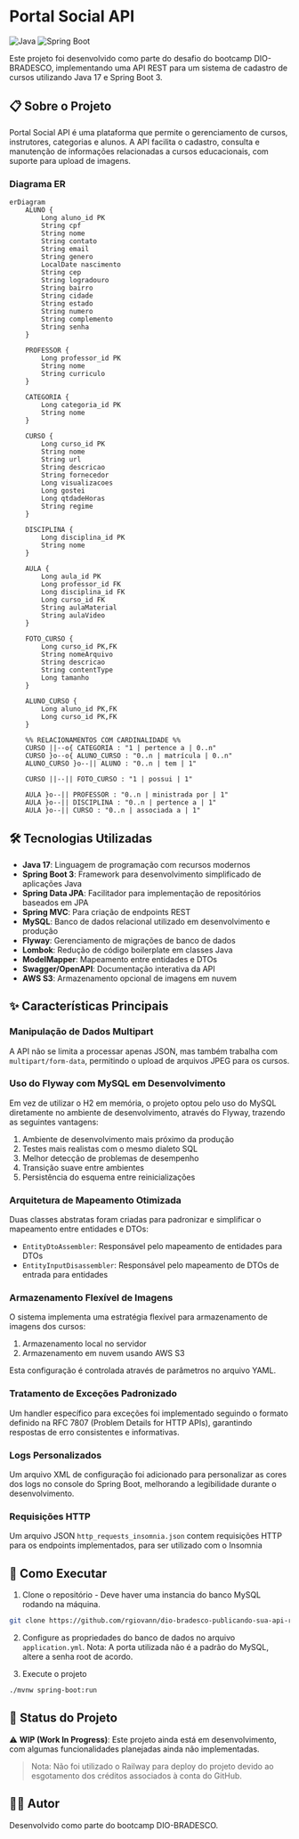 # Portal Social API

![Java](https://img.shields.io/badge/Java-17-orange)
![Spring Boot](https://img.shields.io/badge/Spring%20Boot-3.0-green)


Este projeto foi desenvolvido como parte do desafio do bootcamp DIO-BRADESCO, implementando uma API REST para um sistema de cadastro de cursos utilizando Java 17 e Spring Boot 3.

## 📋 Sobre o Projeto

Portal Social API é uma plataforma que permite o gerenciamento de cursos, instrutores, categorias e alunos. A API facilita o cadastro, consulta e manutenção de informações relacionadas a cursos educacionais, com suporte para upload de imagens.

### Diagrama ER


```mermaid
erDiagram
    ALUNO {
        Long aluno_id PK
        String cpf
        String nome
        String contato
        String email
        String genero
        LocalDate nascimento
        String cep
        String logradouro
        String bairro
        String cidade
        String estado
        String numero
        String complemento
        String senha
    }

    PROFESSOR {
        Long professor_id PK
        String nome
        String curriculo
    }

    CATEGORIA {
        Long categoria_id PK
        String nome
    }

    CURSO {
        Long curso_id PK
        String nome
        String url
        String descricao
        String fornecedor
        Long visualizacoes
        Long gostei
        Long qtdadeHoras
        String regime
    }

    DISCIPLINA {
        Long disciplina_id PK
        String nome
    }

    AULA {
        Long aula_id PK
        Long professor_id FK
        Long disciplina_id FK
        Long curso_id FK
        String aulaMaterial
        String aulaVideo
    }

    FOTO_CURSO {
        Long curso_id PK,FK
        String nomeArquivo
        String descricao
        String contentType
        Long tamanho
    }

    ALUNO_CURSO {
        Long aluno_id PK,FK
        Long curso_id PK,FK
    }

    %% RELACIONAMENTOS COM CARDINALIDADE %%
    CURSO ||--o{ CATEGORIA : "1 | pertence a | 0..n"
    CURSO }o--o{ ALUNO_CURSO : "0..n | matrícula | 0..n"
    ALUNO_CURSO }o--|| ALUNO : "0..n | tem | 1"
    
    CURSO ||--|| FOTO_CURSO : "1 | possui | 1"
    
    AULA }o--|| PROFESSOR : "0..n | ministrada por | 1"
    AULA }o--|| DISCIPLINA : "0..n | pertence a | 1"
    AULA }o--|| CURSO : "0..n | associada a | 1"
```

## 🛠️ Tecnologias Utilizadas

- **Java 17**: Linguagem de programação com recursos modernos
- **Spring Boot 3**: Framework para desenvolvimento simplificado de aplicações Java
- **Spring Data JPA**: Facilitador para implementação de repositórios baseados em JPA
- **Spring MVC**: Para criação de endpoints REST
- **MySQL**: Banco de dados relacional utilizado em desenvolvimento e produção
- **Flyway**: Gerenciamento de migrações de banco de dados
- **Lombok**: Redução de código boilerplate em classes Java
- **ModelMapper**: Mapeamento entre entidades e DTOs
- **Swagger/OpenAPI**: Documentação interativa da API
- **AWS S3**: Armazenamento opcional de imagens em nuvem

## ✨ Características Principais

### Manipulação de Dados Multipart
A API não se limita a processar apenas JSON, mas também trabalha com `multipart/form-data`, permitindo o upload de arquivos JPEG para os cursos.

### Uso do Flyway com MySQL em Desenvolvimento
Em vez de utilizar o H2 em memória, o projeto optou pelo uso do MySQL diretamente no ambiente de desenvolvimento, através do Flyway, trazendo as seguintes vantagens:

1. Ambiente de desenvolvimento mais próximo da produção
2. Testes mais realistas com o mesmo dialeto SQL
3. Melhor detecção de problemas de desempenho
4. Transição suave entre ambientes
5. Persistência do esquema entre reinicializações

### Arquitetura de Mapeamento Otimizada
Duas classes abstratas foram criadas para padronizar e simplificar o mapeamento entre entidades e DTOs:
- `EntityDtoAssembler`: Responsável pelo mapeamento de entidades para DTOs
- `EntityInputDisassembler`: Responsável pelo mapeamento de DTOs de entrada para entidades

### Armazenamento Flexível de Imagens
O sistema implementa uma estratégia flexível para armazenamento de imagens dos cursos:
1. Armazenamento local no servidor
2. Armazenamento em nuvem usando AWS S3

Esta configuração é controlada através de parâmetros no arquivo YAML.

### Tratamento de Exceções Padronizado
Um handler específico para exceções foi implementado seguindo o formato definido na RFC 7807 (Problem Details for HTTP APIs), garantindo respostas de erro consistentes e informativas.

### Logs Personalizados
Um arquivo XML de configuração foi adicionado para personalizar as cores dos logs no console do Spring Boot, melhorando a legibilidade durante o desenvolvimento.

### Requisições HTTP
Um arquivo JSON `http_requests_insomnia.json` contem requisições HTTP para os endpoints implementados, para ser utilizado com o Insomnia


## 🚀 Como Executar

1. Clone o repositório - Deve haver uma instancia do banco MySQL rodando na máquina.
```bash
git clone https://github.com/rgiovann/dio-bradesco-publicando-sua-api-rest-usando-java17-springboot3.git
```

2. Configure as propriedades do banco de dados no arquivo `application.yml`. Nota: A porta utilizada não é a padrão do MySQL, altere a senha root de acordo.

3. Execute o projeto
```bash
./mvnw spring-boot:run
```

## 📝 Status do Projeto

⚠️ **WIP (Work In Progress)**: Este projeto ainda está em desenvolvimento, com algumas funcionalidades planejadas ainda não implementadas.

> Nota: Não foi utilizado o Railway para deploy do projeto devido ao esgotamento dos créditos associados à conta do GitHub.


## 👨‍💻 Autor

Desenvolvido como parte do bootcamp DIO-BRADESCO.

